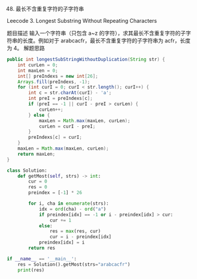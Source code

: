 48. 最长不含重复字符的子字符串

Leecode 3. Longest Substring Without Repeating Characters

题目描述
输入一个字符串（只包含 a~z 的字符），求其最长不含重复字符的子字符串的长度。例如对于 arabcacfr，最长不含重复字符的子字符串为 acfr，长度为 4。
解题思路
```java
public int longestSubStringWithoutDuplication(String str) {
    int curLen = 0;
    int maxLen = 0;
    int[] preIndexs = new int[26];
    Arrays.fill(preIndexs, -1);
    for (int curI = 0; curI < str.length(); curI++) {
        int c = str.charAt(curI) - 'a';
        int preI = preIndexs[c];
        if (preI == -1 || curI - preI > curLen) {
            curLen++;
        } else {
            maxLen = Math.max(maxLen, curLen);
            curLen = curI - preI;
        }
        preIndexs[c] = curI;
    }
    maxLen = Math.max(maxLen, curLen);
    return maxLen;
}
```

```python
class Solution:
    def getMost(self, strs) -> int:
        cur = 0
        res = 0
        preindex = [-1] * 26

        for i, cha in enumerate(strs):
            idx = ord(cha) - ord("a")
            if preindex[idx] == -1 or i - preindex[idx] > cur:
                cur += 1
            else:
                res = max(res, cur)
                cur = i - preindex[idx]
            preindex[idx] = i
        return res

if __name__ == '__main__':
    res = Solution().getMost(strs="arabcacfr")
    print(res)
```